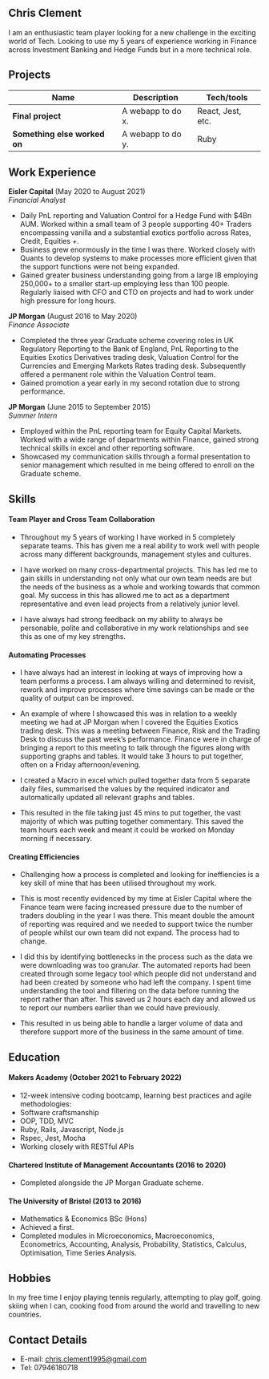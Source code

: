 ## Chris Clement

I am an enthusiastic team player looking for a new challenge in the exciting world of Tech. Looking to use my 5 years of experience working in Finance across Investment Banking and Hedge Funds but in a more technical role.  

## Projects

| Name                         | Description       | Tech/tools        |
| ---------------------------- | ----------------- | ----------------- |
| **Final project**            | A webapp to do x. | React, Jest, etc. |
| **Something else worked on** | A webapp to do y. | Ruby              |

## Work Experience

**Eisler Capital** (May 2020 to August 2021)  
_Financial Analyst_

- Daily PnL reporting and Valuation Control for a Hedge Fund with $4Bn AUM. Worked within a small team of 3 people supporting 40+ Traders encompassing vanilla and a substantial exotics portfolio across Rates, Credit, Equities +. 
- Business grew enormously in the time I was there. Worked closely with Quants to develop systems to make processes more efficient given that the support functions were not being expanded. 
- Gained greater business understanding going from a large IB employing 250,000+ to a smaller start-up employing less than 100 people. Regularly liaised with CFO and CTO on projects and had to work under high pressure for long hours.

**JP Morgan** (August 2016 to May 2020)  
_Finance Associate_

- Completed the three year Graduate scheme covering roles in UK Regulatory Reporting to the Bank of England, PnL Reporting to the Equities Exotics Derivatives trading desk, Valuation Control for the Currencies and Emerging Markets Rates trading desk. Subsequently offered a permanent role within the Valuation Control team.
- Gained promotion a year early in my second rotation due to strong performance.

**JP Morgan** (June 2015 to September 2015)  
_Summer Intern_

- Employed within the PnL reporting team for Equity Capital Markets.  Worked with a wide range of departments within Finance, gained strong technical skills in excel and other reporting software. 
- Showcased my communication skills through a formal presentation to senior management which resulted in me being offered to enroll on the Graduate scheme.

## Skills

#### Team Player and Cross Team Collaboration

- Throughout my 5 years of working I have worked in 5 completely separate teams. This has given me a real ability to work well with people across many different backgrounds, management styles and cultures. 

- I have worked on many cross-departmental projects. This has led me to gain skills in understanding not only what our own team needs are but the needs of the business as a whole and working towards that common goal. My success in this has allowed me to act as a department representative and even lead projects from a relatively junior level. 

- I have always had strong feedback on my ability to always be personable, polite and collaborative in my work relationships and see this as one of my key strengths.

#### Automating Processes

- I have always had an interest in looking at ways of improving how a team performs a process. I am always willing and determined to revisit, rework and improve processes where time savings can be made or the quality of output can be improved. 

- An example of where I showcased this was in relation to a weekly meeting we had at JP Morgan when I covered the Equities Exotics trading desk. This was a meeting between Finance, Risk and the Trading Desk to discuss the past week’s performance. Finance were in charge of bringing a report to this meeting to talk through the figures along with supporting graphs and tables. It would take 3 hours to put together, often on a Friday afternoon/evening.

- I created a Macro in excel which pulled together data from 5 separate daily files, summarised the values by the required indicator and automatically updated all relevant graphs and tables. 

- This resulted in the file taking just 45 mins to put together, the vast majority of which was putting together commentary. This saved the team hours each week and meant it could be worked on Monday morning if necessary.

#### Creating Efficiencies

- Challenging how a process is completed and looking for ineffiencies is a key skill of mine that has been utilised throughout my work. 
 
- This is most recently evidenced by my time at Eisler Capital where the Finance team were facing increased pressure due to the number of traders doubling in the year I was there. This meant double the amount of reporting was required and we needed to support twice the number of people whilst our own team did not expand. The process had to change.

- I did this by identifying bottlenecks in the process such as the data we were downloading was too granular. The automated reports had been created through some legacy tool which people did not understand and had been created by someone who had left the company. I spent time understanding the tool and filtering on the data before running the report rather than after. This saved us 2 hours each day and allowed us to report our numbers earlier than we could have previously.

- This resulted in us being able to handle a larger volume of data and therefore support more of the business in the same amount of time.

## Education

#### Makers Academy (October 2021 to February 2022)
- 12-week intensive coding bootcamp, learning best practices and agile methodologies:
- Software craftsmanship
- OOP, TDD, MVC
- Ruby, Rails, Javascript, Node.js
- Rspec, Jest, Mocha
- Working closely with RESTful APIs

#### Chartered Institute of Management Accountants (2016 to 2020)

- Completed alongside the JP Morgan Graduate scheme.  

#### The University of Bristol (2013 to 2016)

- Mathematics & Economics BSc (Hons)
- Achieved a first.
- Completed modules in Microeconomics, Macroeconomics, Econometrics, Accounting, Analysis, Probability, Statistics, Calculus, Optimisation, Time Series Analysis.

## Hobbies

In my free time I enjoy playing tennis regularly, attempting to play golf, going skiing when I can, cooking food from around the world and travelling to new countries. 

## Contact Details

- E-mail: chris.clement1995@gmail.com
- Tel: 07946180718
